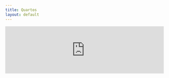 ```yaml
---
title: Quartos
layout: default
---
```

<iframe src="https://hotels.cloudbeds.com/pt-br/reservas/e45cDT" width="100%" 
scrolling="no" class="iframe-class" frameborder="0" id="cloudbeds"></iframe> 

<script type="text/javascript" src="https://hotels.cloudbeds.com/widget/iFrameResizer"></script><script>window.iFrameResize({}, '#cloudbeds')</script>
